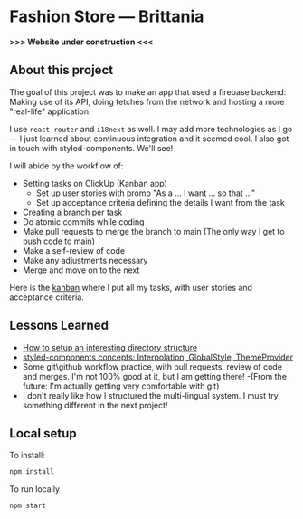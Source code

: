 # Fashion Store — Brittania

**>>> Website under construction <<<**

## About this project

The goal of this project was to make an app that used a firebase backend: Making use of its API, doing fetches from the network and hosting a more "real-life" application.

I use `react-router` and `i18next` as well. I may add more technologies as I go — I just learned about continuous integration and it seemed cool. I also got in touch with styled-components. We'll see!

I will abide by the workflow of:

- Setting tasks on ClickUp (Kanban app)
  - Set up user stories with promp "As a ... I want ... so that ..."
  - Set up acceptance criteria defining the details I want from the task
- Creating a branch per task
- Do atomic commits while coding
- Make pull requests to merge the branch to main (The only way I get to push code to main)
- Make a self-review of code
- Make any adjustments necessary
- Merge and move on to the next

Here is the [kanban](https://sharing.clickup.com/31171183/b/h/7-31171183-2/ae2c4f2a10958cd) where I put all my tasks, with user stories and acceptance criteria.

## Lessons Learned

- [How to setup an interesting directory structure](https://dev.to/alptk/folder-structure-of-a-react-project-2k6c)
- [styled-components concepts: Interpolation, GlobalStyle, ThemeProvider](#)
- Some git\github workflow practice, with pull requests, review of code and merges. I'm not 100% good at it, but I am getting there!
  -(From the future: I'm actually getting very comfortable with git)
- I don't really like how I structured the multi-lingual system. I must try something different in the next project!

## Local setup

To install:

```bash
npm install
```

To run locally

```bash
npm start
```
